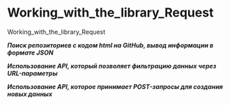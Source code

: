 # Working_with_the_library_Request
 Working_with_the_library_Request

***Поиск репозиториев с кодом html на GitHub, вывод информации в формате JSON***

***Использование API, который позволяет фильтрацию данных через URL-параметры***

***Использование API, которое принимает POST-запросы для создания новых данных*** 